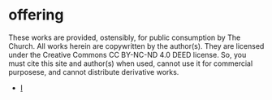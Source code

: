 # offering


These works are provided, ostensibly, for public consumption by The Church.
All works herein are copywritten by the author(s).
They are licensed under the Creative Commons CC BY-NC-ND 4.0 DEED license.
So, you must cite this site and author(s) when used, cannot use it for commercial purposese, and cannot distribute derivative works.


* [I](./I/index.md)